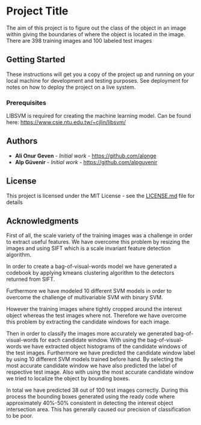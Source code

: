 # Project Title

The aim of this project is to figure out the class of the object in an image within giving the boundaries of where the object is located in the image. There are 398 training images and 100 labeled test images

## Getting Started

These instructions will get you a copy of the project up and running on your local machine for development and testing purposes. See deployment for notes on how to deploy the project on a live system.

### Prerequisites

LIBSVM is required for creating the machine learning model.
Can be found here: https://www.csie.ntu.edu.tw/~cjlin/libsvm/


## Authors

* **Ali Onur Geven** - *Initial work* - https://github.com/alonge
* **Alp Güvenir** - *Initial work* - https://github.com/alpguvenir

## License

This project is licensed under the MIT License - see the [LICENSE.md](LICENSE.md) file for details

## Acknowledgments
First of all, the scale variety of the training images was a challenge in order to extract useful features. We have overcome this problem by resizing the images and using SIFT which is a scale invariant feature detection algorithm.  
 
In order to create a bag-of-visual-words model we have generated a codebook by applying kmeans clustering algorithm to the detectors returned from SIFT.  
 
Furthermore we have modeled 10 different SVM models in order to overcome the challenge of multivariable SVM with binary SVM. 
 
However the training images where tightly cropped around the interest object whereas the test images where not. Therefore we have overcome this problem by extracting the candidate windows for each image. 
 
Then in order to classify the images more accurately we generated bag-of-visual-words for each candidate window. With using the bag-of-visual-words we have extracted object histograms of the candidate windows of the test images. Furthermore we have predicted the candidate window label by using 10 different SVM models trained before hand. By selecting the most accurate candidate window we have also predicted the label of respective test image. Also with using the most accurate candidate window we tried to localize the object by bounding boxes. 
 
 In total we have predicted 38 out of 100 test images correctly. During this process the bounding boxes generated using the ready code where approximately 40%-50% consistent in detecting the interest object intersection area. This has generally caused our precision of classification to be poor. 

